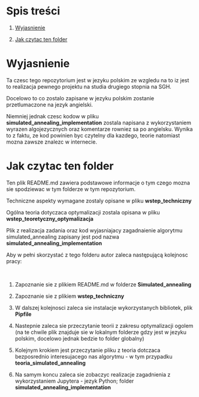 # Spis treści

1. [Wyjasnienie](#Wyjasnienie)

2. [Jak czytac ten folder](Jak-czytac-ten-folder)

# Wyjasnienie

Ta czesc tego repozytorium jest w jezyku polskim ze wzgledu na to iz jest to realizacja pewnego projektu na studia drugiego stopnia na SGH.

Docelowo to co zostalo zapisane w jezyku polskim zostanie przetlumaczone na jezyk angielski.

Niemniej jednak czesc kodow w pliku **simulated_annealing_implementation** zostala napisana z wykorzystaniem wyrazen algojezycznych oraz komentarze rowniez sa po angielsku. Wynika to z faktu, ze kod powinien byc czytelny dla kazdego, teorie natomiast mozna zawsze znalezc w internecie.

# Jak czytac ten folder

Ten plik README.md zawiera podstawowe informacje o tym czego mozna sie spodziewac w tym folderze w tym repozytorium.

Techniczne aspekty wymagane zostaly opisane w pliku **wstep_techniczny**

Ogólna teoria dotyczaca optymalizacji zostala opisana w pliku **wstep_teoretyczny_optymalizacja**

Plik z realizacja zadania oraz kod wyjasniajacy zagadnaienie algorytmu simulated_annealing zapisany jest pod nazwa **simulated_annealing_implementation**

Aby w pełni skorzystać z tego folderu autor zaleca następującą kolejnosc pracy:

<p>&nbsp;</p>

1. Zapoznanie sie z plikiem README.md w folderze **Simulated_annealing**

2. Zapoznanie sie z plikiem **wstep_techniczny**

3. W dalszej kolejnosci zaleca sie instalacje wykorzystanych bibliotek, plik **Pipfile**

4. Nastepnie zaleca sie przeczytanie teorii z zakresu optymalizacji ogolem (na te chwile plik znajduje sie w lokalnym folderze gdzy jest w jezyku polskim, docelowo jednak bedzie to folder globalny)

5. Kolejnym krokiem jest przeczytanie pliku z teoria dotczaca bezposrednio interesujacego nas algorytmu - w tym przypadku **teoria_simulated_annealing**

6. Na samym koncu zaleca sie zobaczyc realizacje zagadnienia z wykorzystaniem Jupytera - jezyk Python; folder **simulated_annealing_implementation**
